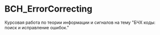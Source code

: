 # BCH_ErrorCorrecting
Курсовая работа по теории информации и сигналов на тему "БЧХ коды: поиск и исправление ошибок."
